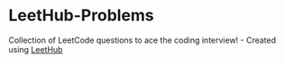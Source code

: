 # LeetHub-Problems
Collection of LeetCode questions to ace the coding interview! - Created using [LeetHub](https://github.com/QasimWani/LeetHub)
